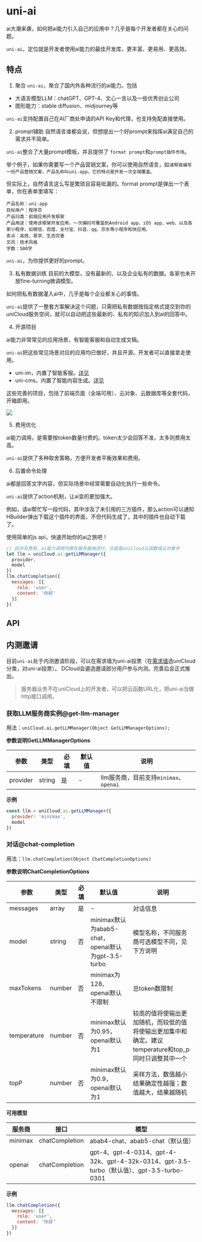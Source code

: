 # uni-ai

ai大潮来袭，如何把ai能力引入自己的应用中？几乎是每个开发者都在关心的问题。

`uni-ai`，定位就是开发者使用ai能力的最佳开发库，更丰富、更易用、更高效。

## 特点

1. 聚合
`uni-ai`，聚合了国内外各种流行的ai能力。包括
- 大语言模型LLM：chatGPT、GPT-4、文心一言以及一些优秀创业公司
- 图形能力：stable diffusion、midjourney等

`uni-ai`支持配置自己在AI厂商处申请的API Key和代理，也支持免配直接使用。

2. prompt辅助
自然语言谁都会说，但想提出一个好prompt来指挥ai满足自己的需求并不简单。

`uni-ai`整合了大量prompt模板，并且提供了 `format prompt`和`prompt插件市场`。

举个例子，如果你需要写一个产品营销文案，你可以使用自然语言，如`请帮我编写一份产品营销文案，产品名称叫uni-app，它的特点是开发一次全端覆盖。`

但实际上，自然语言这么写是繁琐且容易纰漏的。format prompt是弹出一个表单，你在表单里填写：
```
产品名称：uni-app
目标用户：程序员
产品归类：前端应用开发框架
产品用途：使用该框架开发应用，一次编码可覆盖到Android app、iOS app、web、以及各家小程序，如微信、百度、支付宝、抖音、qq、京东等小程序和快应用。
卖点：高效、易学、生态完善
文风：技术风格
字数：500字
```

`uni-ai`，为你提供更好的prompt。

3. 私有数据训练
目前的大模型，没有最新的、以及企业私有的数据。各家也未开放fine-turning微调模型。

如何把私有数据灌入ai中，几乎是每个企业都关心的事情。

`uni-ai`提供了一整套方案解决这个问题，只需把私有数据按指定格式提交到你的uniCloud服务空间，就可以自动把这些最新的、私有的知识加入到ai的回答中。

4. 开源项目

ai能力非常常见的应用场景，有智能客服和自动生成文稿。

`uni-ai`把这些常见场景对应的应用均已做好，并且开源。开发者可以直接拿走使用。

- uni-im，内置了智能客服。[详见](https://uniapp.dcloud.net.cn/uniCloud/uni-im.html)
- uni-cms，内置了智能内容生成。[详见](https://uniapp.dcloud.net.cn/uniCloud/uni-cms.html)

这些完善的项目，包括了前端页面（全端可用）、云对象、云数据库等全套代码，开箱即用。

![](https://dcloud-chjh-web.oss-cn-hangzhou.aliyuncs.com/unidoc/zh/uni-ai/uni-ai-cms-im-3.png)

5. 费用优化

ai能力调用，是需要按token数量付费的。token太少会回答不准，太多则费用太高。

`uni-ai`提供了多种取舍策略，方便开发者平衡效果和费用。

6. 后置命令处理

ai都是回答文字内容，但实际场景中经常需要自动化执行一些命令。

`uni-ai`提供了action机制，让ai变的更加强大。

例如，请ai帮忙写一段代码，其中涉及了未引用的三方插件，那么action可以通知HBuilder弹出下载这个插件的界面，不但代码生成了，其中的插件也自动下载了。


使用简单的js api，快速开始你的ai之旅吧！

```js
// 因涉及费用，ai能力调用均需在服务器端进行，也就是uniCloud云函数或云对象中
let llm = uniCloud.ai.getLLMManager({
  provider,
  model
})
llm.chatCompletion({
  messages: [{
    role: 'user',
    content: '你好'
  }]
})
```

## API

## 内测邀请
目前`uni-ai`处于内测邀请阶段，可以在需求墙为uni-ai投票（在[需求墙](https://dev.dcloud.net.cn/wish/)选uniCloud分类，对uni-ai投票）。
DCloud会遴选邀请部分用户参与内测。完善后会正式推出。

> 服务器业务不在uniCloud上的开发者，可以把云函数URL化，把uni-ai当做http接口调用。

### 获取LLM服务商实例@get-llm-manager

用法：`uniCloud.ai.getLLMManager(Object GetLLMManagerOptions);`

**参数说明GetLLMManagerOptions**

|参数			|类型		|必填	|默认值	|说明																					|
|---			|---		|---	|---		|---																					|
|provider	|string	|是		|-			|llm服务商，目前支持`minimax`、`openai`				|

**示例**

```js
const llm = uniCloud.ai.getLLMManager({
  provider: 'minimax',
  model
})
```

### 对话@chat-completion

用法：`llm.chatCompletion(Object ChatCompletionOptions)`

**参数说明ChatCompletionOptions**

|参数				|类型		|必填	|默认值																							|说明																																																	|
|---				|---		|---	|---																								|---																																																	|
|messages		|array	|是		| -																									|对话信息																																															|
|model			|string	|否		|minimax默认为abab5-chat，openai默认为gpt-3.5-turbo	|模型名称，不同服务商可选模型不同，见下方说明																													|
|maxTokens	|number	|否		|minimax为128、openai默认不限制											|总token数限制																																												|
|temperature|number	|否		|minimax默认为0.95，openai默认为1										|较高的值将使输出更加随机，而较低的值将使输出更加集中和确定。建议temperature和top_p同时只调整其中一个	|
|topP				|number	|否		|minimax默认为0.9，openai默认为1										|采样方法，数值越小结果确定性越强；数值越大，结果越随机																								|

**可用模型**

|服务商	|接口						|模型																																											|
|---		|---						|---																																											|
|minimax|chatCompletion	|abab4-chat、abab5-chat（默认值）																													|
|openai	|chatCompletion	|gpt-4、gpt-4-0314、gpt-4-32k、gpt-4-32k-0314、gpt-3.5-turbo（默认值）、gpt-3.5-turbo-0301|

**示例**

```js
llm.chatCompletion({
  messages: [{
    role: 'user',
    content: '你好'
  }]
})
```
